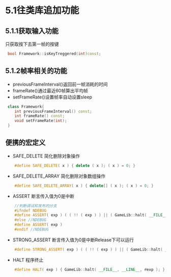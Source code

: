 # 5.1往类库追加功能

## 5.1.1获取输入功能

只获取按下去第一帧的按键

``` c++
 bool Framework::isKeyTreggered(int)const;
```

## 5.1.2帧率相关的功能

- previousFrameInterval()返回前一帧消耗的时间
- frameRate()通过最近60帧算出平均帧
- setFrameRate()设置帧率自动设置sleep

```C++
 class Framework{
    int previousFrameInterval() const;
    int frameRate() const;
    void setFrameRate(int);
 }
```

## 便携的宏定义

- SAFE_DELETE 简化删除对象操作

```C++
    #define SAFE_DELETE( x ) { delete ( x ); ( x ) = 0; }
```

- SAFE_DELETE_ARRAY 简化删除对象数组操作

```c++
    #define SAFE_DELETE_ARRAY( x ) { delete[] ( x ); ( x ) = 0; }
```

- ASSERT 断言传入值为0是中断
  
```c++
    //判断调试和发布的分支
    #ifndef NDEBUG
    #define ASSERT( exp ) ( ( !! ( exp ) ) || ( GameLib::halt( __FILE__, __LINE__, #exp ), 0 ) )
    #else //NDEBUG
    #define ASSERT( exp )
    #endif //NDEBUG
```

- STRONG_ASSERT  断言传入值为0是中断Release下可以运行

```c++
    #define STRONG_ASSERT( exp ) ( ( !! ( exp ) ) || ( GameLib::halt( __FILE__, __LINE__, #exp ), 0 ) ) //这行不好理解
```

- HALT  程序终止

```c++
    #define HALT( exp ) { GameLib::halt( __FILE__, __LINE__, #exp ); }
```
